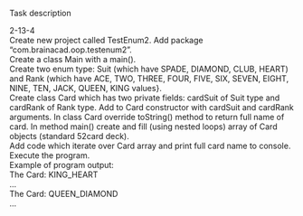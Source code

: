 Task description  
  
  2-13-4  
  Create new project called  TestEnum2. Add package “com.brainacad.oop.testenum2”.  
Create a class Main with a main().  
Create two enum type: Suit (which have SPADE, DIAMOND, CLUB, HEART) and Rank 
(which have ACE, TWO, THREE, FOUR, FIVE, SIX, SEVEN, EIGHT, NINE, TEN, JACK, QUEEN, KING values}.  
Create class Card which has two private fields: cardSuit of Suit type and cardRank of Rank type. Add to Card constructor with cardSuit and cardRank arguments. In class Card override toString() method to return full name of card. 
In method main() create and fill (using nested loops) array of Card objects (standard 52card deck).  
Add code which iterate over Card array and print full card name to console. Execute the program.  
Example of program output:  
The Card: KING_HEART  
...  
The Card: QUEEN_DIAMOND  
...  
